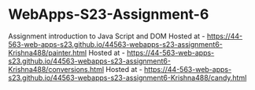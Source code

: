 
# WebApps-S23-Assignment-6
Assignment introduction to Java Script and DOM
Hosted at - https://44-563-web-apps-s23.github.io/44563-webapps-s23-assignment6-Krishna488/painter.html
Hosted at - https://44-563-web-apps-s23.github.io/44563-webapps-s23-assignment6-Krishna488/conversions.html
Hosted at - https://44-563-web-apps-s23.github.io/44563-webapps-s23-assignment6-Krishna488/candy.html